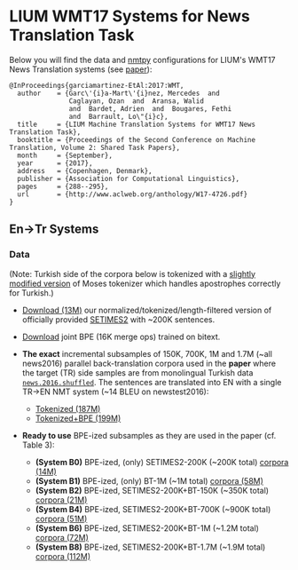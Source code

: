 # LIUM WMT17 Systems for News Translation Task

Below you will find the data and [nmtpy](https://github.com/lium-lst/nmtpy) configurations for LIUM's WMT17 News Translation systems (see [paper](http://www.aclweb.org/anthology/W17-4726.pdf)):

```
@InProceedings{garciamartinez-EtAl:2017:WMT,
  author    = {Garc\'{i}a-Mart\'{i}nez, Mercedes  and
               Caglayan, Ozan  and  Aransa, Walid
               and  Bardet, Adrien  and  Bougares, Fethi
               and  Barrault, Lo\"{i}c},
  title     = {LIUM Machine Translation Systems for WMT17 News Translation Task},
  booktitle = {Proceedings of the Second Conference on Machine Translation, Volume 2: Shared Task Papers},
  month     = {September},
  year      = {2017},
  address   = {Copenhagen, Denmark},
  publisher = {Association for Computational Linguistics},
  pages     = {288--295},
  url       = {http://www.aclweb.org/anthology/W17-4726.pdf}
}
```

## En->Tr Systems

### Data

(Note: Turkish side of the corpora below is tokenized with a [slightly modified version](scripts/tokenizerv2.perl) of Moses tokenizer which handles apostrophes correctly for Turkish.)

- [Download (13M)](http://lium.univ-lemans.fr/~caglayan/wmt17-newstask/setimes2.norm.min3max50.tok.tar.bz2) our normalized/tokenized/length-filtered version of officially provided [SETIMES2](http://opus.lingfil.uu.se/SETIMES2.php) with ~200K sentences.

- [Download](http://lium.univ-lemans.fr/~caglayan/wmt17-newstask/en-tr-16k.bpe) joint BPE (16K merge ops) trained on bitext.

- **The exact** incremental subsamples of 150K, 700K, 1M and 1.7M (~all news2016) parallel back-translation corpora used in the **paper** where the target (TR) side samples are from monolingual Turkish data [`news.2016.shuffled`](http://data.statmt.org/wmt17/translation-task/news.2016.tr.shuffled.gz). The sentences are translated into EN with a single TR->EN NMT system (~14 BLEU on newstest2016):
  - [Tokenized (187M)](http://lium.univ-lemans.fr/~caglayan/wmt17-newstask/news2016-BT-EN-TR.tar.bz2)
  - [Tokenized+BPE (199M)](http://lium.univ-lemans.fr/~caglayan/wmt17-newstask/news2016-BT-EN-TR-BPE16K.tar.bz2)

- **Ready to use** BPE-ized subsamples as they are used in the paper (cf. Table 3):
  
  - **(System B0)** BPE-ized, (only) SETIMES2-200K (~200K total) [corpora (14M)](http://lium.univ-lemans.fr/~caglayan/wmt17-newstask/only-SETIMES2-200K.tar.bz2)
  - **(System B1)** BPE-ized, (only) BT-1M (~1M total) [corpora (58M)](http://lium.univ-lemans.fr/~caglayan/wmt17-newstask/only-BT-1M.tar.bz2)
  - **(System B2)** BPE-ized, SETIMES2-200K+BT-150K (~350K total) [corpora (21M)](http://lium.univ-lemans.fr/~caglayan/wmt17-newstask/SETIMES2-200K+BT-150K.tar.bz2)
  - **(System B4)** BPE-ized, SETIMES2-200K+BT-700K (~900K total) [corpora (51M)](http://lium.univ-lemans.fr/~caglayan/wmt17-newstask/SETIMES2-200K+BT-700K.tar.bz2)
  - **(System B6)** BPE-ized, SETIMES2-200K+BT-1M (~1.2M total) [corpora (72M)](http://lium.univ-lemans.fr/~caglayan/wmt17-newstask/SETIMES2-200K+BT-1M.tar.bz2)
  - **(System B8)** BPE-ized, SETIMES2-200K+BT-1.7M (~1.9M total) [corpora (112M)](http://lium.univ-lemans.fr/~caglayan/wmt17-newstask/SETIMES2-200K+BT-1.7M.tar.bz2)
  
